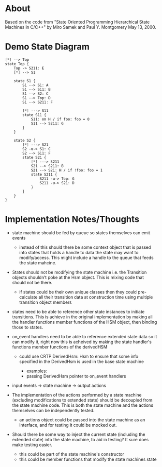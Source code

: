# About
Based on the code from "State Oriented Programming Hierarchical State Machines
in C/C++" by Miro Samek and Paul Y. Montgomery May 13, 2000.

# Demo State Diagram

```plantuml
[*] --> Top
state Top {
    Top -> S211: E
    [*] --> S1

    state S1 {
        S1 --> S1: A
        S1 --> S11: B
        S1 --> S2: C
        S1 --> Top: D
        S1 --> S211: F

        [*] ---> S11
        state S11 {
            S11: on H / if foo: foo = 0
            S11 --> S211: G
        }
    }

    state S2 {
        [*] ---> S21
        S2 -u-> S1: C
        S2 --> S11: F
        state S21 {
            [*] ---> S211
            S21 --> S211: B
            S21 --> S21: H / if !foo: foo = 1
            state S211 {
                S211 -u-> Top: G
                S211 -u-> S21: D
            }
        }
    }
}
```


# Implementation Notes/Thoughts


- state machine should be fed by queue so states themselves can emit events
    - instead of this should there be some context object that is passed into
      states that holds a handle to data the state may want to modify/access.
      This might include a handle to the queue that feeds the state mahcine.

- States should not be modifying the state machine i.e. the
  Transition objects shouldn't poke at the Hsm object. This is
  mixing code that should not be there.
    - if states could be their own unique classes then they
      could pre-calculate all their transition data at
      construction time using multiple transition object members

- states need to be able to reference other state instances to
  initiate transitions. This is achieve in the original
  implementation by making all the handler functions member
  functions of the HSM object, then binding those to states.

- on_event handlers need to be able to reference extended
  state data so it can modify it, right now this is acheived by making the
  state handler's functions member functions of the derivedHSM
    - could use CRTP DerivedHsm: Hsm<DerivedHsm> to ensure that some info specified
      in the DerivedHsm is used in the base state machine
        - examples:
        - passing DerivedHsm pointer to on_event handlers

- input events -> state machine -> output actions
- The implementation of the actions performed by a state machine (excluding
  modifications to extended state) should be decoupled from the state machine
  code. This is both the state machine and the actions
  themselves can be independently tested.
    - an actions object could be passed into the state machine as an interface,
      and for testing it could be mocked out.

- Should there be some way to inject the current state (including the extended
  state) into the state machine, to aid in testing? It sure does make testing
  easier.
    - this could be part of the state machine's constructor
    - this could be member functions that modify the state machines state


